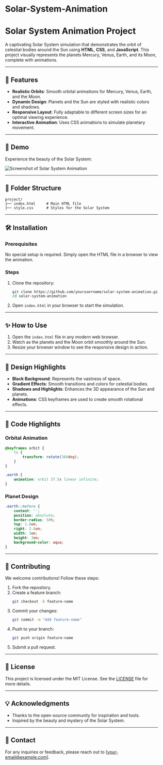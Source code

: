 # Solar-System-Animation

# Solar System Animation Project

A captivating Solar System simulation that demonstrates the orbit of celestial bodies around the Sun using **HTML**, **CSS**, and **JavaScript**. This project visually represents the planets Mercury, Venus, Earth, and its Moon, complete with animations.

---

## 🚀 Features

- **Realistic Orbits**: Smooth orbital animations for Mercury, Venus, Earth, and the Moon.
- **Dynamic Design**: Planets and the Sun are styled with realistic colors and shadows.
- **Responsive Layout**: Fully adaptable to different screen sizes for an optimal viewing experience.
- **Interactive Animation**: Uses CSS animations to simulate planetary movement.

---

## 🌟 Demo

Experience the beauty of the Solar System:

![Screenshot of Solar System Animation](screenshot.png)

---

## 📂 Folder Structure

```
project/
├── index.html     # Main HTML file
├── style.css      # Styles for the Solar System
```

---

## 🛠️ Installation

### Prerequisites

No special setup is required. Simply open the HTML file in a browser to view the animation.

### Steps

1. Clone the repository:
   ```bash
   git clone https://github.com/yourusername/solar-system-animation.git
   cd solar-system-animation
   ```
2. Open `index.html` in your browser to start the simulation.

---

## ✨ How to Use

1. Open the `index.html` file in any modern web browser.
2. Watch as the planets and the Moon orbit smoothly around the Sun.
3. Resize your browser window to see the responsive design in action.

---

## 🎨 Design Highlights

- **Black Background**: Represents the vastness of space.
- **Gradient Effects**: Smooth transitions and colors for celestial bodies.
- **Shadows and Highlights**: Enhances the 3D appearance of the Sun and planets.
- **Animations**: CSS keyframes are used to create smooth rotational effects.

---

## 🧩 Code Highlights

### Orbital Animation

```css
@keyframes orbit {
    to {
        transform: rotate(360deg);
    }
}

.earth {
    animation: orbit 37.5s linear infinite;
}
```

### Planet Design

```css
.earth::before {
    content: '';
    position: absolute;
    border-radius: 50%;
    top: 1.8em;
    right: 2.8em;
    width: 3em;
    height: 3em;
    background-color: aqua;
}
```

---

## 🤝 Contributing

We welcome contributions! Follow these steps:

1. Fork the repository.
2. Create a feature branch:
   ```bash
   git checkout -b feature-name
   ```
3. Commit your changes:
   ```bash
   git commit -m "Add feature-name"
   ```
4. Push to your branch:
   ```bash
   git push origin feature-name
   ```
5. Submit a pull request.

---

## 📜 License

This project is licensed under the MIT License. See the [LICENSE](LICENSE) file for more details.

---

## 💡 Acknowledgments

- Thanks to the open-source community for inspiration and tools.
- Inspired by the beauty and mystery of the Solar System.

---

## 📧 Contact

For any inquiries or feedback, please reach out to [your-email@example.com].
